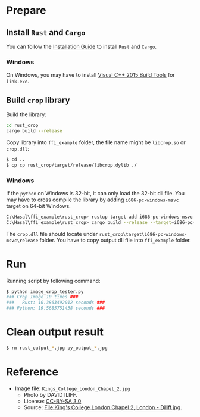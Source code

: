 # Prepare

## Install `Rust` and `Cargo`

You can follow the [Installation Guide](https://doc.rust-lang.org/cargo/getting-started/installation.html) to install `Rust` and `Cargo`.

### Windows

On Windows, you may have to install [Visual C++ 2015 Build Tools](http://landinghub.visualstudio.com/visual-cpp-build-tools) for `link.exe`.

## Build `crop` library

Build the library:
```bash
cd rust_crop
cargo build --release
```

Copy library into `ffi_example` folder, the file name might be `libcrop.so` or `crop.dll`:
```bash
$ cd ..
$ cp cp rust_crop/target/release/libcrop.dylib ./
```

### Windows

If the `python` on Windows is 32-bit, it can only load the 32-bit dll file.
You may have to cross compile the library by adding `i686-pc-windows-msvc` target on 64-bit Windows.
```bash
C:\Hasal\ffi_example\rust_crop> rustup target add i686-pc-windows-msvc
C:\Hasal\ffi_example\rust_crop> cargo build --release --target=i686-pc-windows-msvc
```

The `crop.dll` file should locate under `rust_crop\target\i686-pc-windows-msvc\release` folder.
You have to copy output dll file into `ffi_example` folder.

# Run

Running script by following command:
```bash
$ python image_crop_tester.py
### Crop Image 10 times ###
###   Rust: 10.3863492012 seconds ###
### Python: 19.5685751438 seconds ###
```

# Clean output result

```bash
$ rm rust_output_*.jpg py_output_*.jpg
```

# Reference

- Image file: `Kings_College_London_Chapel_2.jpg` 
  - Photo by DAVID ILIFF.
  - License: [CC-BY-SA 3.0](https://creativecommons.org/licenses/by-sa/3.0/deed.en)
  - Source: [File:King's College London Chapel 2, London - Diliff.jpg](https://en.wikipedia.org/wiki/File:King%27s_College_London_Chapel_2,_London_-_Diliff.jpg).
